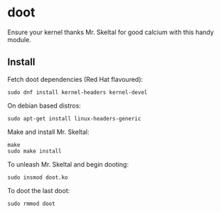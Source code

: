 doot
====

Ensure your kernel thanks Mr. Skeltal for good calcium with this handy module.

Install
-------

Fetch doot dependencies (Red Hat flavoured):

    sudo dnf install kernel-headers kernel-devel

On debian based distros:

    sudo apt-get install linux-headers-generic

Make and install Mr. Skeltal:

    make
    sudo make install

To unleash Mr. Skeltal and begin dooting:

    sudo insmod doot.ko

To doot the last doot:

    sudo rmmod doot
